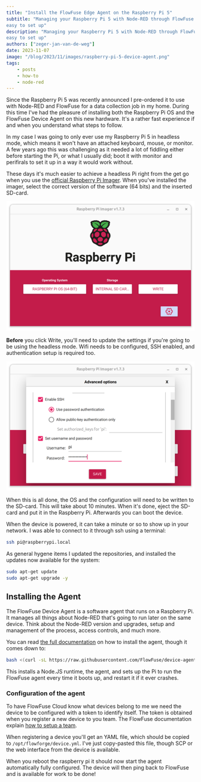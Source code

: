 ```yaml
---
title: "Install the FlowFuse Edge Agent on the Raspberry Pi 5"
subtitle: "Managing your Raspberry Pi 5 with Node-RED through FlowFuse is
easy to set up"
description: "Managing your Raspberry Pi 5 with Node-RED through FlowFuse is
easy to set up"
authors: ["zeger-jan-van-de-weg"]
date: 2023-11-07
image: "/blog/2023/11/images/raspberry-pi-5-device-agent.png"
tags:
    - posts
    - how-to
    - node-red
---
```


Since the Raspberry Pi 5 was recently announced I pre-ordered it to use with 
Node-RED and FlowFuse for a data collection job in my home. During this time I've had the pleasure of installing both the Raspberry Pi OS and the FlowFuse
Device Agent on this new hardware. It's a rather fast experience if and when you understand what steps to follow.

<!--more-->

In my case I was going to only ever use my Raspberry Pi 5 in headless mode, which
means it won't have an attached keyboard, mouse, or monitor. A few years ago this
was challenging as it needed a lot of fiddling either before starting the Pi, or
what I usually did; boot it with monitor and perifirals to set it up in a way it
would work without.

These days it's much easier to achieve a headless Pi right from the get go when
you use the [official Raspberry Pi Imager](https://www.raspberrypi.com/software/).
When you've installed the imager, select the correct version of the software
(64 bits) and the inserted SD-card.

![Flash Raspberry Pi OS on an SD-card](./images/raspberry-pi-5-flash-os.png)

**Before** you click Write, you'll need to update the settings if you're going
to be using the headless mode. Wifi needs to be configured, SSH enabled, and
authentication setup is required too.

![Configure RPi OS before flashing](./images/raspberry-pi-5-config-before-flash.png)

When this is all done, the OS and the configuration will need to be written to
the SD-card. This will take about 10 minutes. When it's done, eject the SD-card
and put it in the Raspberry Pi. Afterwards you can boot the device.

When the device is powered, it can take a minute or so to show up in your
network. I was able to connect to it through ssh using a terminal:

```sh
ssh pi@raspberrypi.local
```

As general hygene items I updated the repositories, and installed the updates now
available for the system:

```sh
sudo apt-get update
sudo apt-get upgrade -y
```

## Installing the Agent

The FlowFuse Device Agent is a software agent that runs on a Raspberry Pi. It manages
all things about Node-RED that's going to run later on the same device. Think
about the Node-RED version and upgrades, setup and management of the process,
access controls, and much more.

You can read [the full documentation](/docs/hardware/raspbian/) on how to
install the agent, though it comes down to:

```sh
bash <(curl -sL https://raw.githubusercontent.com/FlowFuse/device-agent/main/service/raspbian-install-device-agent.sh)
```

This installs a Node.JS runtime, the agent, and sets up the Pi to run the FlowFuse
agent every time it boots up, and restart it if it ever crashes.

### Configuration of the agent

To have FlowFuse Cloud know what devices belong to me we need the device to
be configured with a token to identify itself. The token is obtained when you
register a new device to you team. The FlowFuse documentation explain
[how to setup a team](/docs/user/introduction/#working-with-devices).

When registering a device you'll get an YAML file, which should be copied to
`/opt/flowforge/device.yml`. I've just copy-pasted this file, though SCP or the
web interface from the device is available.

When you reboot the raspberry pi it should now start the agent automatically fully configured. The device will then ping back to FlowFuse and is available
for work to be done!